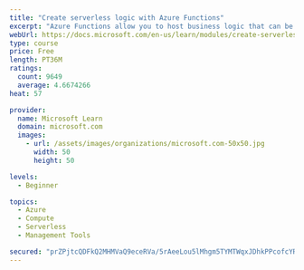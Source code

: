 ```yaml
---
title: "Create serverless logic with Azure Functions"
excerpt: "Azure Functions allow you to host business logic that can be executed without managing or provisioning server infrastructure"
webUrl: https://docs.microsoft.com/en-us/learn/modules/create-serverless-logic-with-azure-functions/
type: course
price: Free
length: PT36M
ratings:
  count: 9649
  average: 4.6674266
heat: 57

provider:
  name: Microsoft Learn
  domain: microsoft.com
  images:
    - url: /assets/images/organizations/microsoft.com-50x50.jpg
      width: 50
      height: 50

levels:
  - Beginner

topics:
  - Azure
  - Compute
  - Serverless
  - Management Tools

secured: "prZPjtcQDFkQ2MHMVaQ9eceRVa/5rAeeLou5lMhgm5TYMTWqxJDhkPPcofcYRoeDYKcahinLpL1U6+KB8PBKHZ4USG2/XSw5iiNzCxnr9LDaM8iu9+BgXOI1GosBBYJ/rnFR2L47FBsLTqagpelHOq+2Dt82lqOxWTVP6vOvV5UwFdomK/lNnazh1R2iERQtxC4yt5soGNBJOhsvFYBxrfhyyNSHXM/pE1/7CGdFsVzJ1d6V9tjupr7PJPASAhglYLnslI7NfWG1s3f3rbvqLkTtVizt4XeNTxBK2b1FYQMM3tWa1TMP2G4ELjf/+zUYpDfK1z3QLqkpN1YNmifs5PBgyQivqN5glDPc/5CdN1Qyjv0pDvOTzY8qKlY7iRmWlDvfJdOEO/S4pLLSbqU7mX1AOMWqvPMoR1J1EQ+sOdY=;lKbzJhSxm8maATunOEFpaA=="
---
```



